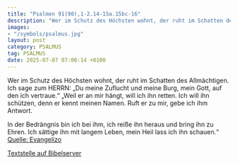 ```yaml
---
title: "Psalmen 91(90),1-2.14-15a.15bc-16"
description: "Wer im Schutz des Höchsten wohnt, der ruht im Schatten des Allmächtigen. Ich sage zum HERRN: „Du meine Zuflucht und meine Burg, mein Gott, auf den ich vertraue.“ „Weil er an mir hängt, will ich ihn retten. Ich will ihn schützen, denn er kennt meinen Namen. Ruft er zu mir, gebe ic...."
images:
- "/symbols/psalmus.jpg"
layout: post
category: PSALMUS
tag: PSALMUS
date: 2025-07-07 07:00:14 +0100
---
```

Wer im Schutz des Höchsten wohnt, der ruht im Schatten des Allmächtigen.
Ich sage zum HERRN: „Du meine Zuflucht und meine Burg, mein Gott, auf den ich vertraue.“
„Weil er an mir hängt, will ich ihn retten. Ich will ihn schützen, denn er kennt meinen Namen.
Ruft er zu mir, gebe ich ihm Antwort.<!--more-->

In der Bedrängnis bin ich bei ihm,
ich reiße ihn heraus und bring ihn zu Ehren.
Ich sättige ihn mit langem Leben, mein Heil lass ich ihn schauen.“<br>
[Quelle: Evangelizo](https://evangeliumtagfuertag.org/DE/gospel)

[Textstelle auf Bibelserver](https://www.bibleserver.com/EU/ps91(90),1-2.14-15a.15bc-16)
